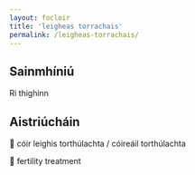 ```yaml
---
layout: focloir
title: 'leigheas torrachais'
permalink: /leigheas-torrachais/
---
```


## Sainmhíniú

Ri thighinn

## Aistriúcháin

&#x1f3f4;&#xe0067;&#xe0062;&#xe0073;&#xe0063;&#xe0074;&#xe007f; cóir leighis torthúlachta / cóireáil torthúlachta

&#x1f3f4;&#xe0067;&#xe0062;&#xe0065;&#xe006e;&#xe0067;&#xe007f; fertility treatment